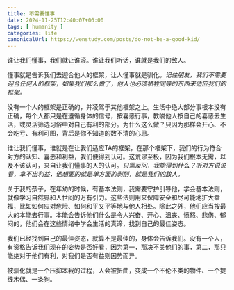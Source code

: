 ```yaml
---
title: 不需要懂事
date: 2024-11-25T12:40:07+06:00
tags: [ humanity ]
categories: life
canonicalUrl: https://wenstudy.com/posts/do-not-be-a-good-kid/
---
```


谁让我们懂事，我们就让谁滚。谁让我们听话，谁就是我们的敌人。

懂事就是告诉我们去迎合他人的框架，让人懂事就是驯化。_记住朋友，我们不需要迎合任何人的框架，如果我们那么做了，他人也必须牺牲同等的东西来适应我们的框架。_

<!-- more -->
没有一个人的框架是正确的，并凌驾于其他框架之上。生活中绝大部分事根本没有正确，每个人都只是在遵循身体的信号，按喜恶行事，教唆他人按自己的喜恶去生活，或灵活筛选习俗中对自己有利的部分。为什么这么做？只因为那样会开心、不会吃亏、有利可图，背后是你不知道的数不清的心思。

谁让我们懂事，谁就是在让我们适应TA的框架，在那个框架下，我们的行为符合对方的认知、喜恶和利益，我们便得到认可。这荒谬至极，因为我们根本无需，以及不该认可，来自让我们懂事的人的认可。_只需反问，我能得到什么？听对方说说看，拿不出利益，他想要的就是单方面的剥削，就是我们的敌人。_

关于我的孩子，在年幼的时候，有基本法则，我需要守护引导他，学会基本法则，就像学习自然界和人世间的万有引力。这些法则用来保障安全和尽可能地扩大幸福，比如如何应对危险、如何和平又平等地与他人相处。除此之外，他们应当按最大的本能去行事。本能会告诉他们什么是令人兴奋、开心、沮丧、愤怒、悲伤、郁闷的，他们会在这些情绪中学会生活的真谛，找到自己的最佳姿态。

我们已经找到自己的最佳姿态，就算不是最佳的，身体会告诉我们。没有一个人，有资格告诉我们现在的姿势是否好看，因为第一，那决不关他们的事，第二，那只能绝对于他们有利，对我们是否有益则因势而异。

被驯化就是一个压抑本我的过程，人会被扭曲，变成一个不伦不类的物件、一个提线木偶、一条狗。
